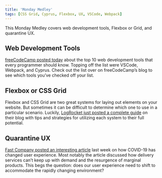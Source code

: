 ```yaml
---
title: 'Monday Medley'
tags: [CSS Grid, Cyprus, Flexbox, UX, VSCode, Webpack]
---
```


This Monday Medley covers web development tools, Flexbox or Grid, and quarantine UX.

## Web Development Tools

[freeCodeCamp posted today](https://www.freecodecamp.org/news/handy-web-development-toolkit/) about the top 10 web development tools that every programmer should know. Topping off the list were VSCode, Webpack, and Cyprus. Check out the list over on freeCodeCamp’s blog to see which tools you’ve checked off your list.

## Flexbox or CSS Grid

Flexbox and CSS Grid are two great systems for laying out elements on your website. But sometimes it can be difficult to determine which one to use in a particular scenario. Luckily, [LogRocket just posted a complete guide](https://blog.logrocket.com/flexbox-vs-css-grid/) on their blog with tips and strategies for utilizing each system to their full potential.

## Quarantine UX

[Fast Company posted an interesting article](https://www.fastcompany.com/90485589/to-stomp-out-covid-19-america-will-need-a-better-warning-system) last week on how COVID-19 has changed user experience. Most notably the article discussed how delivery services can’t keep up with demand and the resurgence of marginal products. This begs the question: does our user experience need to shift to accommodate the rapidly changing environment?